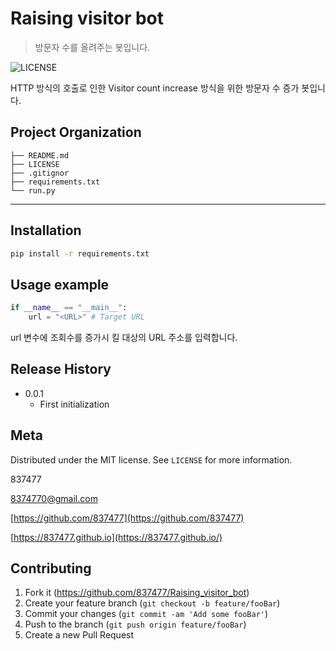 # Raising visitor bot
> 방문자 수를 올려주는 봇입니다.

![LICENSE][LICENSE]



HTTP 방식의 호출로 인한 Visitor count increase 방식을 위한 방문자 수 증가 봇입니다.



Project Organization
------------

    ├── README.md          
    ├── LICENSE
    ├── .gitignor
    ├── requirements.txt
    └── run.py

-----



## Installation

```sh
pip install -r requirements.txt
```



## Usage example

```python
if __name__ == "__main__":
    url = "<URL>" # Target URL
```

url 변수에 조회수를 증가시 킬 대상의 URL 주소를 입력합니다.



## Release History

* 0.0.1
    * First initialization



## Meta

Distributed under the MIT license. See ``LICENSE`` for more information.



837477

8374770@gmail.com

[https://github.com/837477](https://github.com/837477)

[https://837477.github.io](https://837477.github.io/)



## Contributing

1. Fork it (<https://github.com/837477/Raising_visitor_bot>)
2. Create your feature branch (`git checkout -b feature/fooBar`)
3. Commit your changes (`git commit -am 'Add some fooBar'`)
4. Push to the branch (`git push origin feature/fooBar`)
5. Create a new Pull Request



<!-- Markdown link & img dfn's -->

[LICENSE]: https://img.shields.io/github/license/837477/raising_visitor_bot?style=flat-square